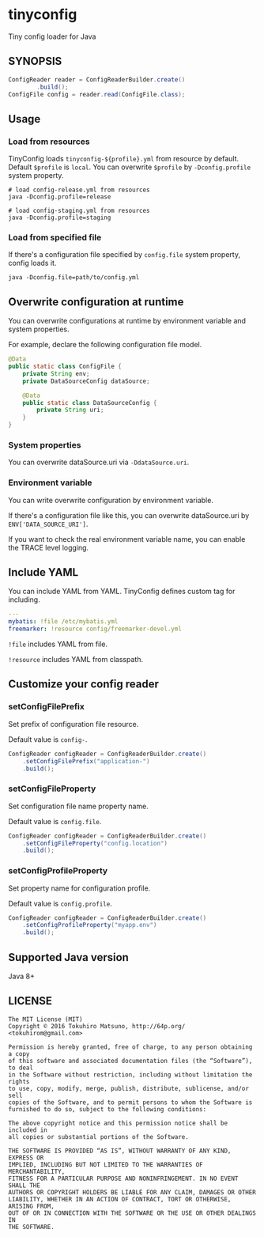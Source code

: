 # tinyconfig

Tiny config loader for Java

## SYNOPSIS

```java
ConfigReader reader = ConfigReaderBuilder.create()
        .build();
ConfigFile config = reader.read(ConfigFile.class);
```

## Usage

### Load from resources

TinyConfig loads `tinyconfig-${profile}.yml` from resource by default.
Default `$profile` is `local`. You can overwrite `$profile` by `-Dconfig.profile`
system property.

    # load config-release.yml from resources
    java -Dconfig.profile=release

    # load config-staging.yml from resources
    java -Dconfig.profile=staging

### Load from specified file

If there's a configuration file specified by `config.file` system property,
config loads it.

    java -Dconfig.file=path/to/config.yml

## Overwrite configuration at runtime

You can overwrite configurations at runtime by environment variable and
system properties.

For example, declare the following configuration file model.

```java
@Data
public static class ConfigFile {
    private String env;
    private DataSourceConfig dataSource;

    @Data
    public static class DataSourceConfig {
        private String uri;
    }
}
```

### System properties

You can overwrite dataSource.uri via `-DdataSource.uri`.

### Environment variable

You can write overwrite configuration by environment variable.

If there's a configuration file like this, you can overwrite dataSource.uri by
`ENV['DATA_SOURCE_URI']`.

If you want to check the real environment variable name, you can enable the TRACE level
logging.

## Include YAML

You can include YAML from YAML. TinyConfig defines custom tag for including.

```yaml
---
mybatis: !file /etc/mybatis.yml
freemarker: !resource config/freemarker-devel.yml
```

`!file` includes YAML from file.

`!resource` includes YAML from classpath.

## Customize your config reader

### setConfigFilePrefix

Set prefix of configuration file resource.

Default value is `config-`.

```java
ConfigReader configReader = ConfigReaderBuilder.create()
    .setConfigFilePrefix("application-")
    .build();
```

### setConfigFileProperty

Set configuration file name property name.

Default value is `config.file`.

```java
ConfigReader configReader = ConfigReaderBuilder.create()
    .setConfigFileProperty("config.location")
    .build();
```

### setConfigProfileProperty

Set property name for configuration profile.

Default value is `config.profile`.

```java
ConfigReader configReader = ConfigReaderBuilder.create()
    .setConfigProfileProperty("myapp.env")
    .build();
```

## Supported Java version

Java 8+

## LICENSE

    The MIT License (MIT)
    Copyright © 2016 Tokuhiro Matsuno, http://64p.org/ <tokuhirom@gmail.com>
    
    Permission is hereby granted, free of charge, to any person obtaining a copy
    of this software and associated documentation files (the “Software”), to deal
    in the Software without restriction, including without limitation the rights
    to use, copy, modify, merge, publish, distribute, sublicense, and/or sell
    copies of the Software, and to permit persons to whom the Software is
    furnished to do so, subject to the following conditions:
    
    The above copyright notice and this permission notice shall be included in
    all copies or substantial portions of the Software.
    
    THE SOFTWARE IS PROVIDED “AS IS”, WITHOUT WARRANTY OF ANY KIND, EXPRESS OR
    IMPLIED, INCLUDING BUT NOT LIMITED TO THE WARRANTIES OF MERCHANTABILITY,
    FITNESS FOR A PARTICULAR PURPOSE AND NONINFRINGEMENT. IN NO EVENT SHALL THE
    AUTHORS OR COPYRIGHT HOLDERS BE LIABLE FOR ANY CLAIM, DAMAGES OR OTHER
    LIABILITY, WHETHER IN AN ACTION OF CONTRACT, TORT OR OTHERWISE, ARISING FROM,
    OUT OF OR IN CONNECTION WITH THE SOFTWARE OR THE USE OR OTHER DEALINGS IN
    THE SOFTWARE.

